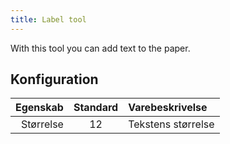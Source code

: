 ```yaml
---
title: Label tool
---
```


With this tool you can add text to the paper.

## Konfiguration

|  Egenskab | Standard | Varebeskrivelse    |
| --------: | :------: | :----------------- |
| Størrelse |    12    | Tekstens størrelse |
